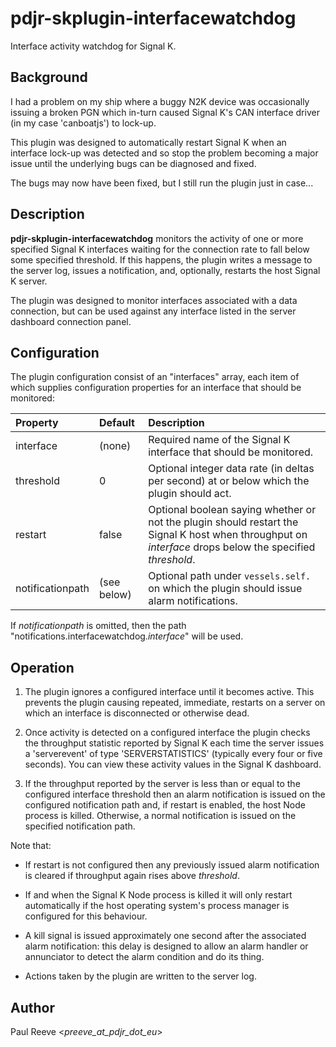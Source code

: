 # pdjr-skplugin-interfacewatchdog

Interface activity watchdog for Signal K.

## Background

I had a problem on my ship where a buggy N2K device was occasionally
issuing a broken PGN which in-turn caused Signal K's CAN interface
driver (in my case 'canboatjs') to lock-up.

This plugin was designed to automatically restart Signal K when an
interface lock-up was detected and so stop the problem becoming a major
issue until the underlying bugs can be diagnosed and fixed.

The bugs may now have been fixed, but I still run the plugin just in
case...

## Description

**pdjr-skplugin-interfacewatchdog** monitors the activity of one or
more specified Signal K interfaces waiting for the connection rate to
fall below some specified threshold.
If this happens, the plugin writes a message to the server log, issues
a notification, and, optionally, restarts the host Signal K server.

The plugin was designed to monitor interfaces associated with a data
connection, but can be used against any interface listed in the
server dashboard connection panel.

## Configuration

The plugin configuration consist of an "interfaces" array, each item of
which supplies configuration properties for an interface that should be
monitored:

Property         | Default     | Description |
:--------------- | :---------- | :---------- |
interface        | (none)      | Required name of the Signal K interface that should be monitored. |
threshold        | 0           | Optional integer data rate (in deltas per second) at or below which the plugin should act. |
restart          | false       | Optional boolean saying whether or not the plugin should restart the Signal K host when throughput on *interface* drops below the specified *threshold*. |
notificationpath | (see below) | Optional path under `vessels.self.` on which the plugin should issue alarm notifications. |

If *notificationpath* is omitted, then the path "notifications.interfacewatchdog.*interface*" will be used.

## Operation

1. The plugin ignores a configured interface until it becomes active.
   This prevents the plugin causing repeated, immediate, restarts on a
   server on which an interface is disconnected or otherwise dead.

2. Once activity is detected on a configured interface the plugin
   checks the throughput statistic reported by Signal K each time the
   server issues a 'serverevent' of type 'SERVERSTATISTICS' (typically
   every four or five seconds). You can view these activity values in
   the Signal K dashboard.

3. If the throughput reported by the server is less than or equal to
   the configured interface threshold then an alarm notification is
   issued on the configured notification path and, if restart is
   enabled, the host Node process is killed.
   Otherwise, a normal notification is issued on the specified
   notification path.
   
Note that:

* If restart is not configured then any previously issued alarm
  notification is cleared if throughput again rises above *threshold*.
  
* If and when the Signal K Node process is killed it will only restart
  automatically if the host operating system's process manager is
  configured for this behaviour.

* A kill signal is issued approximately one second after the associated
  alarm notification: this delay is designed to allow an alarm handler
  or annunciator to detect the alarm condition and do its thing.

* Actions taken by the plugin are written to the server log.

## Author

Paul Reeve <*preeve_at_pdjr_dot_eu*>
